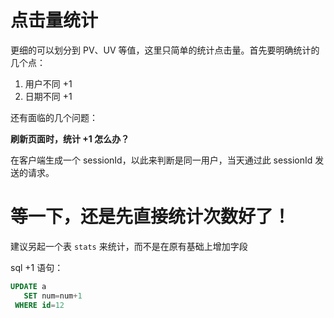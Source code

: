 # 点击量统计

更细的可以划分到 PV、UV 等值，这里只简单的统计点击量。首先要明确统计的几个点：

1. 用户不同 +1
2. 日期不同 +1

还有面临的几个问题：

**刷新页面时，统计 +1 怎么办？**

在客户端生成一个 sessionId，以此来判断是同一用户，当天通过此 sessionId 发送的请求。

# 等一下，还是先直接统计次数好了！

建议另起一个表 `stats` 来统计，而不是在原有基础上增加字段

sql +1 语句：

```sql
UPDATE a
   SET num=num+1
 WHERE id=12
```
